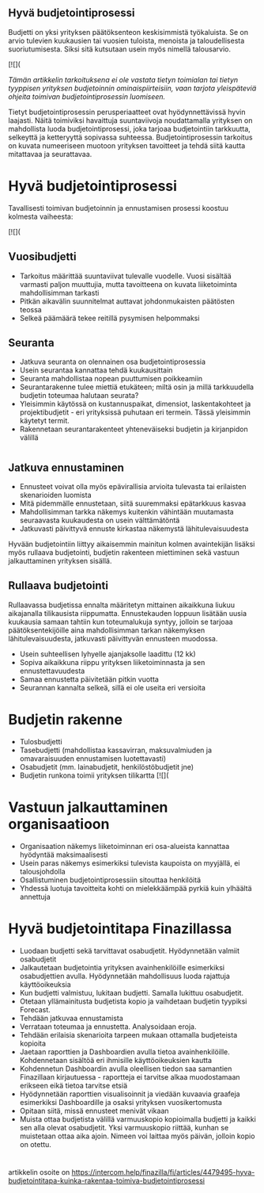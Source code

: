 ## Hyvä budjetointiprosessi

Budjetti on yksi yrityksen päätöksenteon keskisimmistä työkaluista. Se on arvio tulevien kuukausien tai vuosien tuloista, menoista ja taloudellisesta suoriutumisesta. Siksi sitä kutsutaan usein myös nimellä talousarvio.

[![](

*Tämän artikkelin tarkoituksena ei ole vastata tietyn toimialan tai tietyn tyyppisen yrityksen budjetoinnin ominaispiirteisiin, vaan tarjota yleispäteviä ohjeita toimivan budjetointiprosessin luomiseen.* 

Tietyt budjetointiprosessin perusperiaatteet ovat hyödynnettävissä hyvin laajasti. Näitä toimiviksi havaittuja suuntaviivoja noudattamalla yrityksen on mahdollista luoda budjetointiprosessi, joka tarjoaa budjetointiin tarkkuutta, selkeyttä ja ketteryyttä sopivassa suhteessa. Budjetointiprosessin tarkoitus on kuvata numeeriseen muotoon yrityksen tavoitteet ja tehdä siitä kautta mitattavaa ja seurattavaa.

# **Hyvä budjetointiprosessi**

Tavallisesti toimivan budjetoinnin ja ennustamisen prosessi koostuu kolmesta vaiheesta:

[![](
## **Vuosibudjetti**

* Tarkoitus määrittää suuntaviivat tulevalle vuodelle. Vuosi sisältää varmasti paljon muuttujia, mutta tavoitteena on kuvata liiketoiminta mahdollisimman tarkasti
* Pitkän aikavälin suunnitelmat auttavat johdonmukaisten päätösten teossa
* Selkeä päämäärä tekee reitillä pysymisen helpommaksi
## **Seuranta**

* Jatkuva seuranta on olennainen osa budjetointiprosessia
* Usein seurantaa kannattaa tehdä kuukausittain
* Seuranta mahdollistaa nopean puuttumisen poikkeamiin
* Seurantarakenne tulee miettiä etukäteen; miltä osin ja millä tarkkuudella budjetin toteumaa halutaan seurata?
* Yleisimmin käytössä on kustannuspaikat, dimensiot, laskentakohteet ja projektibudjetit - eri yrityksissä puhutaan eri termein. Tässä yleisimmin käytetyt termit.
* Rakennetaan seurantarakenteet yhteneväiseksi budjetin ja kirjanpidon välillä
# 

## **Jatkuva ennustaminen**

* Ennusteet voivat olla myös epävirallisia arvioita tulevasta tai erilaisten skenarioiden luomista
* Mitä pidemmälle ennustetaan, siitä suuremmaksi epätarkkuus kasvaa
* Mahdollisimman tarkka näkemys kuitenkin vähintään muutamasta seuraavasta kuukaudesta on usein välttämätöntä
* Jatkuvasti päivittyvä ennuste kirkastaa näkemystä lähitulevaisuudesta

Hyvään budjetointiin liittyy aikaisemmin mainitun kolmen avaintekijän lisäksi myös rullaava budjetointi, budjetin rakenteen miettiminen sekä vastuun jalkauttaminen yrityksen sisällä.

## **Rullaava budjetointi**

Rullaavassa budjetissa ennalta määritetyn mittainen aikaikkuna liukuu aikajanalla tilikausista riippumatta. Ennustekauden loppuun lisätään uusia kuukausia samaan tahtiin kun toteumalukuja syntyy, jolloin se tarjoaa päätöksentekijöille aina mahdollisimman tarkan näkemyksen lähitulevaisuudesta, jatkuvasti päivittyvän ennusteen muodossa.

* Usein suhteellisen lyhyelle ajanjaksolle laadittu (12 kk)
* Sopiva aikaikkuna riippu yrityksen liiketoiminnasta ja sen ennustettavuudesta
* Samaa ennustetta päivitetään pitkin vuotta
* Seurannan kannalta selkeä, sillä ei ole useita eri versioita
# **Budjetin rakenne**

* Tulosbudjetti
* Tasebudjetti (mahdollistaa kassavirran, maksuvalmiuden ja omavaraisuuden ennustamisen luotettavasti)
* Osabudjetit (mm. lainabudjetit, henkilöstöbudjetit jne)
* Budjetin runkona toimii yrityksen tilikartta
[![](

# **Vastuun jalkauttaminen organisaatioon**

* Organisaation näkemys liiketoiminnan eri osa-alueista kannattaa hyödyntää maksimaalisesti
* Usein paras näkemys esimerkiksi tulevista kaupoista on myyjällä, ei talousjohdolla
* Osallistuminen budjetointiprosessiin sitouttaa henkilöitä
* Yhdessä luotuja tavoitteita kohti on mielekkäämpää pyrkiä kuin ylhäältä annettuja
# **Hyvä budjetointitapa Finazillassa**

* Luodaan budjetti sekä tarvittavat osabudjetit. Hyödynnetään valmiit osabudjetit
* Jalkautetaan budjetointia yrityksen avainhenkilöille esimerkiksi osabudjettien avulla. Hyödynnetään mahdollisuus luoda rajattuja käyttöoikeuksia
* Kun budjetti valmistuu, lukitaan budjetti. Samalla lukittuu osabudjetit.
* Otetaan yllämainitusta budjetista kopio ja vaihdetaan budjetin tyypiksi Forecast.
* Tehdään jatkuvaa ennustamista
* Verrataan toteumaa ja ennustetta. Analysoidaan eroja.
* Tehdään erilaisia skenarioita tarpeen mukaan ottamalla budjeteista kopioita
* Jaetaan raporttien ja Dashboardien avulla tietoa avainhenkilöille. Kohdennetaan sisältöä eri ihmisille käyttöoikeuksien kautta
* Kohdennetun Dashboardin avulla oleellisen tiedon saa samantien Finazillaan kirjautuessa - raportteja ei tarvitse alkaa muodostamaan erikseen eikä tietoa tarvitse etsiä
* Hyödynnetään raporttien visualisoinnit ja viedään kuvaavia graafeja esimerkiksi Dashboardille ja osaksi yrityksen vuosikertomusta
* Opitaan siitä, missä ennusteet menivät vikaan
* Muista ottaa budjetista välillä varmuuskopio kopioimalla budjetti ja kaikki sen alla olevat osabudjetit. Yksi varmuuskopio riittää, kunhan se muistetaan ottaa aika ajoin. Nimeen voi laittaa myös päivän, jolloin kopio on otettu.
# 



artikkelin osoite on https://intercom.help/finazilla/fi/articles/4479495-hyva-budjetointitapa-kuinka-rakentaa-toimiva-budjetointiprosessi


